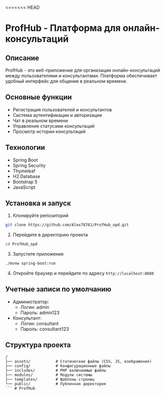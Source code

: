 <<<<<<< HEAD
# ProfHub - Платформа для онлайн-консультаций

## Описание
ProfHub - это веб-приложение для организации онлайн-консультаций между пользователями и консультантами. 
Платформа обеспечивает удобный интерфейс для общения в реальном времени.

## Основные функции
- Регистрация пользователей и консультантов
- Система аутентификации и авторизации
- Чат в реальном времени
- Управление статусами консультаций
- Просмотр истории консультаций

## Технологии
- Spring Boot
- Spring Security
- Thymeleaf
- H2 Database
- Bootstrap 5
- JavaScript

## Установка и запуск
1. Клонируйте репозиторий
```bash
git clone https://github.com/Alex78761/ProfHub_opd.git
```

2. Перейдите в директорию проекта
```bash
cd ProfHub_opd
```

3. Запустите приложение
```bash
./mvnw spring-boot:run
```

4. Откройте браузер и перейдите по адресу `http://localhost:8080`

## Учетные записи по умолчанию
- Администратор: 
  - Логин: admin
  - Пароль: admin123
- Консультант:
  - Логин: consultant
  - Пароль: consultant123

## Структура проекта
```
/
├── assets/           # Статические файлы (CSS, JS, изображения)
├── config/           # Конфигурационные файлы
├── includes/         # PHP включаемые файлы
├── modules/          # Модули системы
├── templates/        # Шаблоны страниц
└── public/           # Публичная директория
``` # ProfHub
